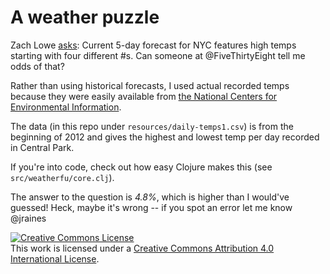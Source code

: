 # A weather puzzle

Zach Lowe [asks](https://twitter.com/ZachLowe_NBA/status/809482337545232384): Current 5-day forecast for NYC features high temps starting with four different #s. Can someone at @FiveThirtyEight tell me odds of that?

Rather than using historical forecasts, I used actual recorded temps because
they were easily available from [the National Centers for Environmental
Information](https://www.ncdc.noaa.gov/).

The data (in this repo under `resources/daily-temps1.csv`) is from the beginning
of 2012 and gives the highest and lowest temp per day recorded in Central Park.

If you're into code, check out how easy Clojure makes this (see `src/weatherfu/core.clj`).

The answer to the question is _4.8%_, which is higher than I would've guessed!
Heck, maybe it's wrong -- if you spot an error let me know @jraines

<a rel="license" href="http://creativecommons.org/licenses/by/4.0/"><img alt="Creative Commons License" style="border-width:0" src="https://i.creativecommons.org/l/by/4.0/88x31.png" /></a><br />This work is licensed under a <a rel="license" href="http://creativecommons.org/licenses/by/4.0/">Creative Commons Attribution 4.0 International License</a>.
